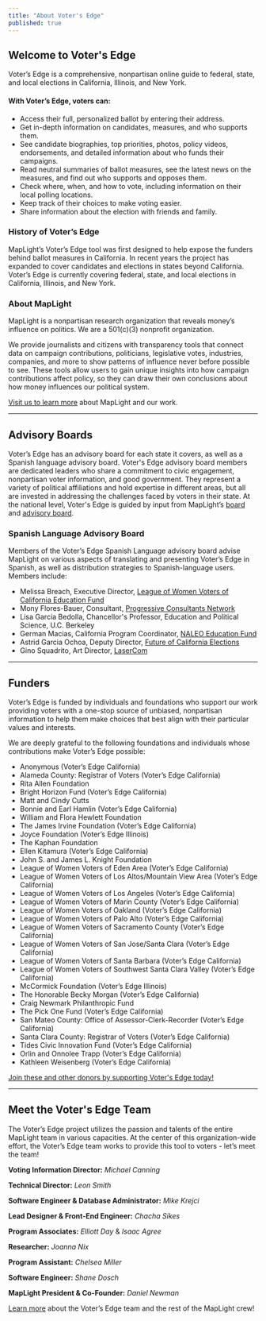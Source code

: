 ```yaml
---
title: "About Voter's Edge"
published: true
---
```

## Welcome to Voter's Edge

Voter’s Edge is a comprehensive, nonpartisan online guide to federal, state, and local elections in California, Illinois, and New York. 

#### With Voter’s Edge, voters can:

- Access their full, personalized ballot by entering their address.
- Get in-depth information on candidates, measures, and who supports them.
- See candidate biographies, top priorities, photos, policy videos, endorsements, and detailed information about who funds their campaigns.
- Read neutral summaries of ballot measures, see the latest news on the measures, and find out who supports and opposes them.
- Check where, when, and how to vote, including information on their local polling locations.
- Keep track of their choices to make voting easier.
- Share information about the election with friends and family.

### History of Voter’s Edge
MapLight’s Voter’s Edge tool was first designed to help expose the funders behind ballot measures in California. In recent years the project has expanded to cover candidates and elections in states beyond California. Voter’s Edge is currently covering federal, state, and local elections in California, Illinois, and New York.

### About MapLight

MapLight is a nonpartisan research organization that reveals money’s influence on politics. We are a 501(c)(3) nonprofit organization.

We provide journalists and citizens with transparency tools that connect data on campaign contributions, politicians, legislative votes, industries, companies, and more to show patterns of influence never before possible to see. These tools allow users to gain unique insights into how campaign contributions affect policy, so they can draw their own conclusions about how money influences our political system.

[Visit us to learn more](http://maplight.org/content/about-maplight) about MapLight and our work.

---

## Advisory Boards

Voter’s Edge has an advisory board for each state it covers, as well as a Spanish language advisory board. Voter's Edge advisory board members are dedicated leaders who share a commitment to civic engagement, nonpartisan voter information, and good government. They represent a variety of political affiliations and hold expertise in different areas, but all are invested in addressing the challenges faced by voters in their state. At the national level, Voter's Edge is guided by input from MapLight’s [board](http://maplight.org/board) and [advisory board](http://maplight.org/advisory_board).

### Spanish Language Advisory Board
Members of the Voter’s Edge Spanish Language advisory board advise MapLight on various aspects of translating and presenting Voter’s Edge in Spanish, as well as distribution strategies to Spanish-language users. Members include:

* Melissa Breach, Executive Director, [League of Women Voters of California Education Fund](https://cavotes.org/)
* Mony Flores-Bauer, Consultant, [Progressive Consultants Network](http://www.pcneb.org/floresbauer.html)
* Lisa Garcia Bedolla, Chancellor's Professor, Education and Political Science, U.C. Berkeley
* German Macias, California Program Coordinator, [NALEO Education Fund](http://www.naleo.org/)
* Astrid Garcia Ochoa, Deputy Director, [Future of California Elections](http://futureofcaelections.org/)
* Gino Squadrito, Art Director, [LaserCom](http://www.lasercomdesign.com/)

---

## Funders

Voter’s Edge is funded by individuals and foundations who support our work providing voters with a one-stop source of unbiased, nonpartisan information to help them make choices that best align with their particular values and interests.

We are deeply grateful to the following foundations and individuals whose contributions make Voter’s Edge possible:

- Anonymous (Voter’s Edge California)
- Alameda County: Registrar of Voters (Voter’s Edge California)
- Rita Allen Foundation 
- Bright Horizon Fund (Voter’s Edge California)
- Matt and Cindy Cutts 
- Bonnie and Earl Hamlin (Voter’s Edge California)
- William and Flora Hewlett Foundation 
- The James Irvine Foundation (Voter’s Edge California)
- Joyce Foundation (Voter’s Edge Illinois)
- The Kaphan Foundation 
- Ellen Kitamura (Voter’s Edge California)
- John S. and James L. Knight Foundation 
- League of Women Voters of Eden Area (Voter’s Edge California)
- League of Women Voters of Los Altos/Mountain View Area (Voter’s Edge California)
- League of Women Voters of Los Angeles (Voter’s Edge California)
- League of Women Voters of Marin County (Voter’s Edge California)
- League of Women Voters of Oakland (Voter’s Edge California)
- League of Women Voters of Palo Alto (Voter’s Edge California)
- League of Women Voters of Sacramento County (Voter’s Edge California)
- League of Women Voters of San Jose/Santa Clara (Voter’s Edge California)
- League of Women Voters of Santa Barbara (Voter’s Edge California)
- League of Women Voters of Southwest Santa Clara Valley (Voter’s Edge California)
- McCormick Foundation (Voter’s Edge Illinois)
- The Honorable Becky Morgan (Voter’s Edge California)
- Craig Newmark Philanthropic Fund
- The Pick One Fund (Voter’s Edge California)
- San Mateo County: Office of Assessor-Clerk-Recorder (Voter’s Edge California)
- Santa Clara County: Registrar of Voters (Voter’s Edge California)
- Tides Civic Innovation Fund (Voter’s Edge California)
- Orlin and Onnolee Trapp (Voter’s Edge California)
- Kathleen Weisenberg (Voter’s Edge California)

[Join these and other donors by supporting Voter's Edge today!](https://donatenow.networkforgood.org/votersedge)

---

## Meet the Voter's Edge Team

The Voter’s Edge project utilizes the passion and talents of the entire MapLight team in various capacities. At the center of this organization-wide effort, the Voter’s Edge team works to provide this tool to voters - let’s meet the team!

**Voting Information Director:** _Michael Canning_

**Technical Director:** _Leon Smith_

**Software Engineer & Database Administrator:** _Mike Krejci_

**Lead Designer & Front-End Engineer:** _Chacha Sikes_

**Program Associates:**  _Elliott Day_ & _Isaac Agree_

**Researcher:** _Joanna Nix_

**Program Assistant:** _Chelsea Miller_

**Software Engineer:** _Shane Dosch_

**MapLight President & Co-Founder:** _Daniel Newman_

[Learn more](http://maplight.org/content/staff) about the Voter’s Edge team and the rest of the MapLight crew!
